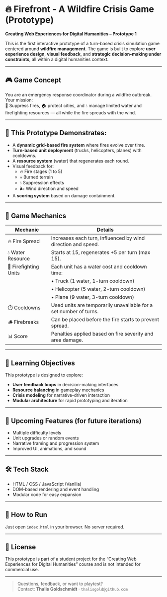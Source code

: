 # 🔥 Firefront - A Wildfire Crisis Game (Prototype)

**Creating Web Experiences for Digital Humanities – Prototype 1**

This is the first interactive prototype of a turn-based crisis simulation game centered around **wildfire management**. The game is built to explore **user experience design**, **visual feedback**, and **strategic decision-making under constraints**, all within a digital humanities context.

---

## 🎮 Game Concept

You are an emergency response coordinator during a wildfire outbreak. Your mission:  
🧯 Suppress fires, 🏠 protect cities, and 💧 manage limited water and firefighting resources — all while the fire spreads with the wind.

---

## 🧪 This Prototype Demonstrates:

- A **dynamic grid-based fire system** where fires evolve over time.
- **Turn-based unit deployment** (trucks, helicopters, planes) with cooldowns.
- A **resource system** (water) that regenerates each round.
- Visual feedback for:
  - 🔥 Fire stages (1 to 5)
  - 💀 Burned terrain
  - 💧 Suppression effects
  - 🌬️ Wind direction and speed
- A **scoring system** based on damage containment.

---

## 🧩 Game Mechanics

| Mechanic          | Details                                                                 |
|-------------------|-------------------------------------------------------------------------|
| 🔥 Fire Spread     | Increases each turn, influenced by wind direction and speed.           |
| 💧 Water Resource  | Starts at 15, regenerates +5 per turn (max 15).                         |
| 🚒 Firefighting Units | Each unit has a water cost and cooldown time:                          |
|                   | • Truck (1 water, 1-turn cooldown)                                      |
|                   | • Helicopter (5 water, 2-turn cooldown)                                 |
|                   | • Plane (9 water, 3-turn cooldown)                                      |
| ⏱️ Cooldowns        | Used units are temporarily unavailable for a set number of turns.      |
| 🪵 Firebreaks       | Can be placed before the fire starts to prevent spread.                |
| 📊 Score           | Penalties applied based on fire severity and area damage.              |

---

## 🎯 Learning Objectives

This prototype is designed to explore:

- **User feedback loops** in decision-making interfaces  
- **Resource balancing** in gameplay mechanics  
- **Crisis modeling** for narrative-driven interaction  
- **Modular architecture** for rapid prototyping and iteration

---

## 🚧 Upcoming Features (for future iterations)

- Multiple difficulty levels
- Unit upgrades or random events  
- Narrative framing and progression system  
- Improved UI, animations, and sound

---

## 🛠️ Tech Stack

- HTML / CSS / JavaScript (Vanilla)
- DOM-based rendering and event handling
- Modular code for easy expansion

---

## 📂 How to Run

Just open `index.html` in your browser. No server required.

---

## 📜 License

This prototype is part of a student project for the “Creating Web Experiences for Digital Humanities” course and is not intended for commercial use.

---

> Questions, feedback, or want to playtest?  
> Contact: **Thalis Goldschmidt** · `thalisgold@github.com`
